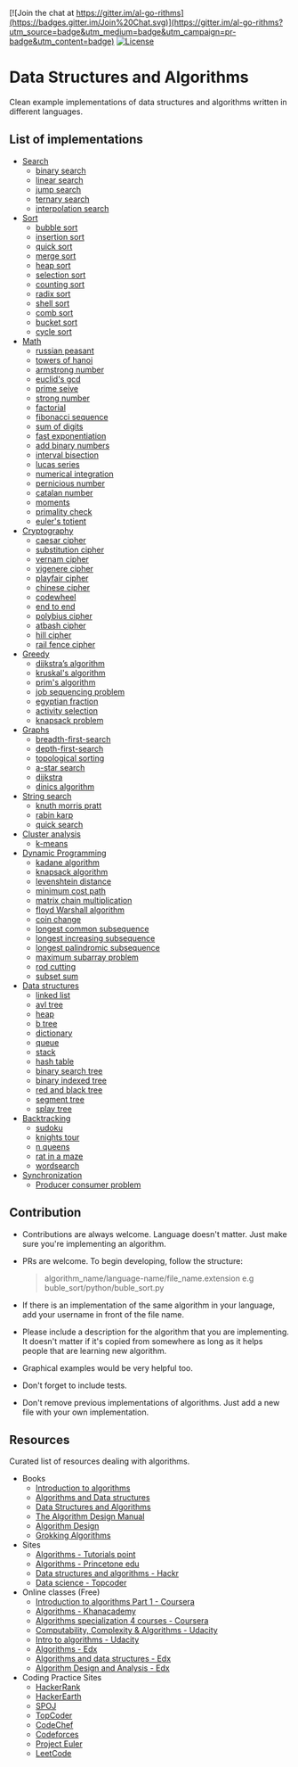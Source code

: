 [![Join the chat at https://gitter.im/al-go-rithms](https://badges.gitter.im/Join%20Chat.svg)](https://gitter.im/al-go-rithms?utm_source=badge&utm_medium=badge&utm_campaign=pr-badge&utm_content=badge)
[![License](https://img.shields.io/badge/license-MIT%20License-brightgreen.svg)](https://opensource.org/licenses/MIT)

# Data Structures and Algorithms

Clean example implementations of data structures and algorithms written in different languages.

## List of implementations

* [Search](search)
  * [binary search](search/binary_search)
  * [linear search](search/linear_search)
  * [jump search](search/jump_search)
  * [ternary search](search/ternary_search)
  * [interpolation search](search/interpolation_search)
* [Sort](sort)
  * [bubble sort](sort/bubble_sort)
  * [insertion sort](sort/insertion_sort)
  * [quick sort](sort/quick_sort)
  * [merge sort](sort/merge_sort)
  * [heap sort](sort/heap_sort)
  * [selection sort](sort/selection_sort)
  * [counting sort](sort/counting_sort)
  * [radix sort](sort/radix_sort)
  * [shell sort](sort/shell_sort)
  * [comb sort](sort/Comb_sort)
  * [bucket sort](sort/bucket_sort)
  * [cycle sort](sort/cycle_sort)
* [Math](math)
  * [russian peasant](math/russian_peasant)
  * [towers of hanoi](math/towers_of_hanoi)
  * [armstrong number](math/armstrong_number)
  * [euclid's gcd](math/euclids_gcd)
  * [prime seive](math/prime_seive)
  * [strong number](math/strong_number)
  * [factorial](math/factorial)
  * [fibonacci sequence](math/fibonacci)
  * [sum of digits](math/sum_of_digits)
  * [fast exponentiation](math/fast_exponentiation)
  * [add binary numbers](math/AddBinaryNumbers)
  * [interval bisection](math/interval_bisection)
  * [lucas series](math/lucas_series)
  * [numerical integration](math/numerical_integration)
  * [pernicious number](math/pernicious_number)
  * [catalan number](math/catalan)
  * [moments](math/moments)
  * [primality check](math/is_prime)
  * [euler's totient](math/eulers_totient_function)
* [Cryptography](cryptography)
  * [caesar cipher](cryptography/caesar_cipher)
  * [substitution cipher](cryptography/substitution_cipher)
  * [vernam cipher](cryptography/vernam_cipher)
  * [vigenere cipher](cryptography/vigenere_cipher)
  * [playfair cipher](cryptography/playfair_cipher)
  * [chinese cipher](cryptography/chinese_cipher)
  * [codewheel](cryptography/codewheel)
  * [end to end](cryptography/end_to_end)
  * [polybius cipher](cryptography/polybius_cipher)
  * [atbash cipher](cryptography/atbash_cipher)
  * [hill cipher](cryptography/hillcipher)
  * [rail fence cipher](cryptography/rail_fence_cipher)
* [Greedy](greedy)
  * [dijkstra’s algorithm](greedy/dijkstra’s_algorithm)
  * [kruskal's algorithm](greedy/kruskal's_algorithm)
  * [prim's algorithm](greedy/prim's_algorithm)
  * [job sequencing problem](greedy/Job_sequencing_problem)
  * [egyptian fraction](greedy/egyptian_fraction)
  * [activity selection](greedy/activity_selection)
  * [knapsack problem](greedy/knapsack_problem)
* [Graphs](graphsearch)
  * [breadth-first-search](graphsearch/breadth-first-search)
  * [depth-first-search](graphsearch/depth-first-search)
  * [topological sorting](graphsearch/topological_sorting)
  * [a-star search](graphsearch/a-star-search)
  * [dijkstra](graphsearch/dijkstra)
  * [dinics algorithm](graphsearch/dinics_algorithm)
* [String search](string_search)
  * [knuth morris pratt](string_search/knuth_morris_pratt)
  * [rabin karp](string_search/rabin_karp)
  * [quick search](string_search/quick_search)
* [Cluster analysis](cluster_analysis)
  * [k-means](cluster_analysis/k-means)
* [Dynamic Programming](dp)
  * [kadane algorithm](dp/kadane-_algorithm)
  * [knapsack algorithm](dp/knapsack_problem)
  * [levenshtein distance](dp/levenshtein_distance)
  * [minimum cost path](dp/min_cost_path)
  * [matrix chain multiplication](dp/matrix_chain_multiplication)
  * [floyd Warshall algorithm](dp/floyd_warshall_algorithm)
  * [coin change](dp/coin_change)
  * [longest common subsequence](dp/longest_common_subsequence)
  * [longest increasing subsequence](dp/longest_increasing_subsequence)
  * [longest palindromic subsequence](dp/longest_palindromic_subsequence)
  * [maximum subarray problem](dp/maximum_subarray_problem)
  * [rod cutting](dp/rod_cutting)
  * [subset sum](dp/subset_sum)
* [Data structures](data_structures)
  * [linked list](data_structures/linked_list)
  * [avl tree](data_structures/avl_tree)
  * [heap](data_structures/heap)
  * [b tree](data_structures/b_tree)
  * [dictionary](data_structures/dictionary)
  * [queue](data_structures/Queue)
  * [stack](data_structures/Stack)
  * [hash table](data_structures/hash_table)
  * [binary search tree](data_structures/binarySearch_tree)
  * [binary indexed tree](data_structures/binary_indexed_tree)
  * [red and black tree](data_structures/red_and_black_tree)
  * [segment tree](data_structures/segment_tree)
  * [splay tree](data_structures/Splay_trees)
* [Backtracking](backtracking)
  * [sudoku](backtracking/sudoku)
  * [knights tour](backtracking/knightsTour)
  * [n queens](backtracking/n-queens)
  * [rat in a maze](backtracking/rat_in_a_maze)
  * [wordsearch](backtracking/wordsearch)
* [Synchronization](synchronization)
  * [Producer consumer problem](synchronization/ProducerConsumer)

## Contribution
 * Contributions are always welcome. Language doesn't matter. Just make sure you're implementing an algorithm.
 * PRs are welcome. To begin developing, follow the structure:

   > algorithm_name/language-name/file_name.extension
   e.g
   > buble_sort/python/buble_sort.py

 * If there is an implementation of the same algorithm in your language, add your username in front of the file name.
 * Please include a description for the algorithm that you are implementing. It doesn't matter if it's copied from somewhere as long as it helps people that are learning new algorithm.
 * Graphical examples would be very helpful too.
 * Don't forget to include tests.
 * Don't remove previous implementations of algorithms. Just add a new file with your own implementation.

## Resources

 Curated list of resources dealing with algorithms.

 * Books
   * [Introduction to algorithms](https://www.amazon.com/Introduction-Algorithms-Second-Edition-Thomas/dp/0262032937)
   * [Algorithms and Data structures](https://www.amazon.com/Algorithms-Structures-Prentice-Hall-Automatic-Computation/dp/0130224189)
   * [Data Structures and Algorithms](https://www.amazon.com/Data-Structures-Algorithms-Alfred-Aho/dp/0201000237/ref=pd_sim_14_3?_encoding=UTF8&pd_rd_i=0201000237&pd_rd_r=XQVWWBZYKCYN7V573D1B&pd_rd_w=jmpvR&pd_rd_wg=FCwc5&psc=1&refRID=XQVWWBZYKCYN7V573D1B)
   * [The Algorithm Design Manual](https://www.amazon.com/Algorithm-Design-Manual-Steven-Skiena/dp/1849967202)
   * [Algorithm Design](https://www.amazon.com/Algorithm-Design-Jon-Kleinberg/dp/0321295358)
   * [Grokking Algorithms](https://www.amazon.com/Grokking-Algorithms-illustrated-programmers-curious/dp/1617292230/ref=zg_bs_3870_3?_encoding=UTF8&psc=1&refRID=CBQSARF3C86P7FMQ4DEV)
 * Sites
   * [Algorithms - Tutorials point](https://www.tutorialspoint.com/data_structures_algorithms/index.htm)
   * [Algorithms - Princetone edu](http://algs4.cs.princeton.edu/home/)
   * [Data structures and algorithms - Hackr](https://hackr.io/tutorials/learn-data-structures-algorithms)
   * [Data science - Topcoder](https://www.topcoder.com/community/data-science/data-science-tutorials/)
 * Online classes (Free)
   * [Introduction to algorithms Part 1 - Coursera](https://www.coursera.org/learn/introduction-to-algorithms)
   * [Algorithms - Khanacademy](https://www.khanacademy.org/computing/computer-science/algorithms)
   * [Algorithms specialization 4 courses - Coursera](https://www.coursera.org/specializations/algorithms)
   * [Computability, Complexity & Algorithms - Udacity](https://www.udacity.com/course/computability-complexity-algorithms--ud061)
   * [Intro to algorithms - Udacity](https://www.udacity.com/course/intro-to-algorithms--cs215)
   * [Algorithms - Edx](https://www.edx.org/course/algorithms-iitbombayx-cs213-3x-0)
   * [Algorithms and data structures - Edx](https://www.edx.org/course/algorithms-data-structures-microsoft-dev285x)
   * [Algorithm Design and Analysis - Edx](https://courses.edx.org/courses/course-v1:PennX+SD3x+2T2017/course/)
 * Coding Practice Sites
    * [HackerRank](https://www.hackerrank.com/)
    * [HackerEarth](https://www.hackerearth.com/)
    * [SPOJ](http://www.spoj.com/)
    * [TopCoder](https://www.topcoder.com/)
    * [CodeChef](https://www.codechef.com/)
    * [Codeforces](http://codeforces.com/)
    * [Project Euler](https://projecteuler.net/)
    * [LeetCode](https://leetcode.com/)
